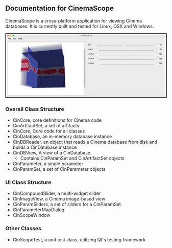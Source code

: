 ## Documentation for CinemaScope 

CinemaScope is a cross-platform application for viewing Cinema databases. It is currently built and tested for Linux, OSX and Windows.

<img src="img/cinema_scope.png" width="800" border="1">

### Overall Class Structure

- CinCore, core definitions for Cinema code
- CinArtifactSet, a set of artifacts
- CinCore, Core code for all classes
- CinDatabase, an in-memory database instance
- CinDBReader, an object that reads a Cinema database from disk and builds a CinDatabase instance
- CinDBView, A view of a CinDatabase.
    - Contains CinParamSet and CinArtifactSet objects
- CinParameter, a single parameter
- CinParamSet, a set of CinParameter objects

### UI Class Structure

- CinCompoundSlider, a multi-widget slider
- CinImageView, a Cinema image-based view
- CinParamSliders, a set of sliders for a CinParamSet
- CinParameterMapDialog
- CinScopeWindow

### Other Classes

- CinScopeTest, a unit test class, utilizing Qt's testing framework

